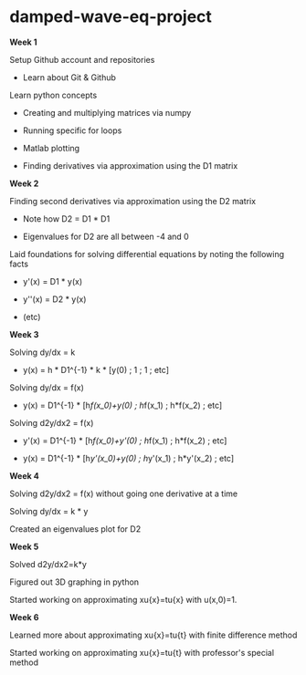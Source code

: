 # damped-wave-eq-project
**Week 1**

Setup Github account and repositories

- Learn about Git & Github

Learn python concepts

- Creating and multiplying matrices via numpy

- Running specific for loops

- Matlab plotting

- Finding derivatives via approximation using the D1 matrix



**Week 2**

Finding second derivatives via approximation using the D2 matrix

- Note how D2 = D1 * D1

- Eigenvalues for D2 are all between -4 and 0

Laid foundations for solving differential equations by noting the following facts

- y'(x) = D1 * y(x)

- y''(x) = D2 * y(x)

- (etc)



**Week 3**

Solving dy/dx = k

- y(x) = h * D1^{-1} * k * [y(0) ; 1 ; 1 ; etc]

Solving dy/dx = f(x)

- y(x) = D1^{-1} * [h*f(x_0)+y(0) ; h*f(x_1) ; h*f(x_2) ; etc]

Solving d2y/dx2 = f(x)

- y'(x) = D1^{-1} * [h*f(x_0)+y'(0) ; h*f(x_1) ; h*f(x_2) ; etc]

- y(x) = D1^{-1} * [h*y'(x_0)+y(0) ; h*y'(x_1) ; h*y'(x_2) ; etc]



**Week 4**

Solving d2y/dx2 = f(x) without going one derivative at a time

Solving dy/dx = k * y

Created an eigenvalues plot for D2



**Week 5**

Solved d2y/dx2=k*y

Figured out 3D graphing in python

Started working on approximating xu{x}=tu{x} with u(x,0)=1.


**Week 6**

Learned more about approximating xu{x}=tu{t} with finite difference method

Started working on approximating xu{x}=tu{t} with professor's special method


